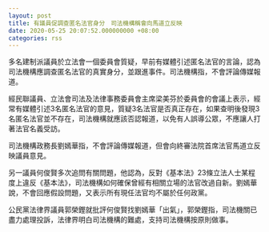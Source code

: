```yaml
---
layout: post
title: 有議員促調查匿名法官身分　司法機構稱會向馬道立反映
date: 2020-05-25 20:07:52.000000000 +08:00
categories: rss
---
```


多名建制派議員於立法會一個委員會質疑，早前有媒體引述匿名法官的言論，認為司法機構應調查匿名法官的真實身分，並跟進事件。司法機構指，不會評論傳媒報道。

經民聯議員、立法會司法及法律事務委員會主席梁美芬於委員會的會議上表示，經常有媒體引述3名匿名法官的意見，質疑3名法官是否真正存在，如果查明後發現3名匿名法官並不存在，司法機構就應該否認報道，以免有人誤導公眾，不應讓人打著法官名義受訪。

司法機構政務長劉嫣華指，不會評論傳媒報道，但會向終審法院首席法官馬道立反映議員意見。

另一議員何俊賢多次追問有關問題，他認為，反對《基本法》23條立法人士某程度上違反《基本法》，司法機構如何確保曾經有相關立場的法官改過自新。劉嫣華說，不會回應假設問題，又表示所有現任法官均不屬於任何政黨。

公民黨法律界議員郭榮鏗就批評何俊賢找劉嫣華「出氣」，郭榮鏗指，司法機關已盡力處理投訴，法律界明白司法機構的難處，支持司法機構按原則做事。
